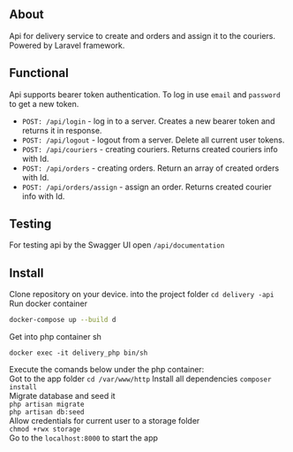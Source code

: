 ## About 
Api for delivery service to create and orders and assign it to the couriers. 
Powered by Laravel framework.
## Functional 
Api supports bearer token authentication. To log in use `email` and `password` to get a new token.
- `POST: /api/login` - log in to a server. Creates a new bearer token and returns it in response.
- `POST: /api/logout` - logout from a server. Delete all current user tokens.
- `POST: /api/couriers` - creating couriers. Returns created couriers info with Id.
- `POST: /api/orders` - creating orders. Return an array of created orders with Id.
- `POST: /api/orders/assign` - assign an order. Returns created courier info with Id.
## Testing 
For testing api by the Swagger UI open 
`/api/documentation`
## Install
Clone repository on your device.
into the project folder `cd delivery -api`
Run docker container
```sh
docker-compose up --build d
```
Get into php container sh
```
docker exec -it delivery_php bin/sh
```
Execute the comands below under the php container:<br/>
Got to the app folder `cd /var/www/http`
Install all dependencies `composer install`<br/>
Migrate database and seed it<br/>
`php artisan migrate`<br/>
`php artisan db:seed`<br/>
Allow credentials for current user to a storage folder<br/>
`chmod +rwx storage`<br/>
Go to the `localhost:8000` to start the app
